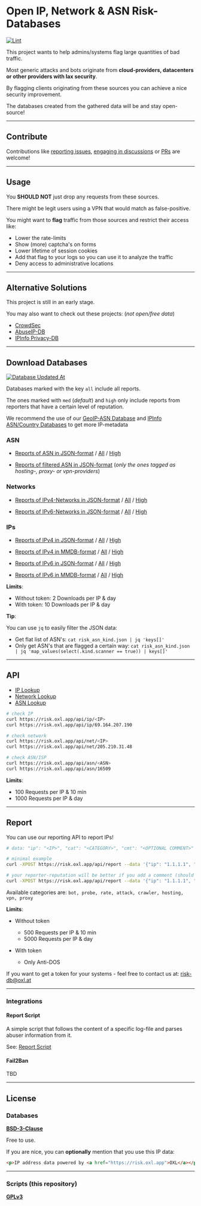 # Open IP, Network & ASN Risk-Databases

[![Lint](https://github.com/O-X-L/risk-db/actions/workflows/lint.yml/badge.svg)](https://github.com/O-X-L/risk-db/actions/workflows/lint.yml)

This project wants to help admins/systems flag large quantities of bad traffic.

Most generic attacks and bots originate from **cloud-providers, datacenters or other providers with lax security**.

By flagging clients originating from these sources you can achieve a nice security improvement.

The databases created from the gathered data will be and stay open-source!

----

## Contribute

Contributions like [reporting issues](https://github.com/O-X-L/risk-db/issues/new), [engaging in discussions](https://github.com/O-X-L/risk-db/discussions) or [PRs](https://github.com/O-X-L/risk-db/pulls) are welcome!

----

## Usage

You **SHOULD NOT** just drop any requests from these sources.

There might be legit users using a VPN that would match as false-positive.

You might want to **flag** traffic from those sources and restrict their access like:

* Lower the rate-limits
* Show (more) captcha's on forms
* Lower lifetime of session cookies
* Add that flag to your logs so you can use it to analyze the traffic
* Deny access to administrative locations

----

## Alternative Solutions

This project is still in an early stage.

You may also want to check out these projects: (*not open/free data*)

* [CrowdSec](https://www.crowdsec.net/)
* [AbuseIP-DB](https://www.abuseipdb.com/)
* [IPInfo Privacy-DB](https://ipinfo.io/products/proxy-vpn-detection-api)

----

## Download Databases

[![Database Updated At](https://risk.oxl.app/file/updated_at.svg)](https://risk.oxl.app/file/updated_at.svg)

Databases marked with the key `all` include all reports.

The ones marked with `med` (*default*) and `high` only include reports from reporters that have a certain level of reputation.

We recommend the use of our [GeoIP-ASN Database](https://github.com/O-X-L/geoip-asn) and [IPInfo ASN/Country Databases](https://ipinfo.io/products/free-ip-database) to get more IP-metadata

### ASN

* [Reports of ASN in JSON-format](https://risk.oxl.app/file/risk_asn_med.json.zip) / [All](https://risk.oxl.app/file/risk_asn_all.json.zip)  / [High](https://risk.oxl.app/file/risk_asn_high.json.zip)

* [Reports of filtered ASN in JSON-format](https://risk.oxl.app/file/risk_asn_kind.json.zip) (*only the ones tagged as hosting-, proxy- or vpn-providers*)

### Networks

* [Reports of IPv4-Networks in JSON-format](https://risk.oxl.app/file/risk_net4_med.json.zip) / [All](https://risk.oxl.app/file/risk_net4_all.json.zip) / [High](https://risk.oxl.app/file/risk_net4_high.json.zip)

* [Reports of IPv6-Networks in JSON-format](https://risk.oxl.app/file/risk_net6_med.json.zip) / [All](https://risk.oxl.app/file/risk_net6_all.json.zip) / [High](https://risk.oxl.app/file/risk_net6_high.json.zip)

### IPs

* [Reports of IPv4 in JSON-format](https://risk.oxl.app/file/risk_ip4_med.json.zip) / [All](https://risk.oxl.app/file/risk_ip4_all.json.zip) / [High](https://risk.oxl.app/file/risk_ip4_high.json.zip)

* [Reports of IPv4 in MMDB-format](https://risk.oxl.app/file/risk_ip4_med.mmdb.zip) / [All](https://risk.oxl.app/file/risk_ip4_all.mmdb.zip) / [High](https://risk.oxl.app/file/risk_ip4_high.mmdb.zip)

* [Reports of IPv6 in JSON-format](https://risk.oxl.app/file/risk_ip6_med.json.zip) / [All](https://risk.oxl.app/file/risk_ip6_all.json.zip) / [High](https://risk.oxl.app/file/risk_ip6_high.json.zip)

* [Reports of IPv6 in MMDB-format](https://risk.oxl.app/file/risk_ip6_med.mmdb.zip) / [All](https://risk.oxl.app/file/risk_ip6_all.mmdb.zip) / [High](https://risk.oxl.app/file/risk_ip6_high.mmdb.zip)

**Limits**:

* Without token: 2 Downloads per IP & day
* With token: 10 Downloads per IP & day

**Tip**:

You can use `jq` to easily filter the JSON data:

* Get flat list of ASN's: `cat risk_asn_kind.json | jq 'keys[]'`
* Only get ASN's that are flagged a certain way: `cat risk_asn_kind.json | jq 'map_values(select(.kind.scanner == true)) | keys[]'`

----

## API

* [IP Lookup](https://risk.oxl.app/api/ip/69.164.207.190)
* [Network Lookup](https://risk.oxl.app/api/net/205.210.31.48)
* [ASN Lookup](https://risk.oxl.app/api/asn/16509)

```bash
# check IP
curl https://risk.oxl.app/api/ip/<IP>
curl https://risk.oxl.app/api/ip/69.164.207.190

# check network
curl https://risk.oxl.app/api/net/<IP>
curl https://risk.oxl.app/api/net/205.210.31.48

# check ASN/ISP
curl https://risk.oxl.app/api/asn/<ASN>
curl https://risk.oxl.app/api/asn/16509
```

**Limits**:

* 100 Requests per IP & 10 min
* 1000 Requests per IP & day

----

## Report

You can use our reporting API to report IPs!

```bash
# data: "ip": "<IP>", "cat": "<CATEGORY>", "cmt": "<OPTIONAL COMMENT>"

# minimal example
curl -XPOST https://risk.oxl.app/api/report --data '{"ip": "1.1.1.1", "cat": "bot"}' -H 'Content-Type: application/json'

# your reporter-reputation will be better if you add a comment (should not exceed 100 characters)
curl -XPOST https://risk.oxl.app/api/report --data '{"ip": "1.1.1.1", "cat": "attack", "cmt": "Form abuse"}' -H 'Content-Type: application/json'
```

Available categories are: `bot, probe, rate, attack, crawler, hosting, vpn, proxy`

**Limits**:

* Without token
  * 500 Requests per IP & 10 min
  * 5000 Requests per IP & day

* With token
  * Only Anti-DOS

If you want to get a token for your systems - feel free to contact us at: [risk-db@oxl.at](mailto:risk-db@oxl.at)

----

### Integrations

#### Report Script

A simple script that follows the content of a specific log-file and parses abuser information from it.

See: [Report Script](https://github.com/O-X-L/risk-db/blob/latest/report_script/README.md)


#### Fail2Ban

TBD

----

## License

### Databases

**[BSD-3-Clause](https://opensource.org/license/bsd-3-clause)**

Free to use.

If you are nice, you can **optionally** mention that you use this IP data: 

```html
<p>IP address data powered by <a href="https://risk.oxl.app">OXL</a></p>
```

----

### Scripts (this repository)

**[GPLv3](https://www.gnu.org/licenses/gpl-3.0.en.html)**
